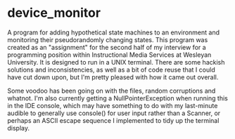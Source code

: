 device_monitor
==============

A program for adding hypothetical state machines to an environment and monitoring their pseudorandomly changing states. This program was created as an "assignment" for the second half of my interview for a programming position within
Instructional Media Services at Wesleyan University. It is designed to run in a UNIX terminal. There are some hackish
solutions and inconsistencies, as well as a bit of code reuse that I could have cut down upon, but I'm pretty pleased with
how it came out overall.

Some voodoo has been going on with the files, random corruptions and whatnot. I'm also currently getting a
NullPointerException when running this in the IDE console, which may have something to do with my last-minute audible
to generally use console() for user input rather than a Scanner, or perhaps an ASCII escape sequence I implemented to
tidy up the terminal display.
